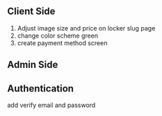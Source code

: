 ## Client Side

1. Adjust image size and price on locker slug page
2. change color scheme green
3. create payment method screen

## Admin Side

## Authentication

add verify email and password
